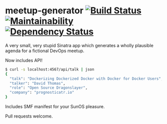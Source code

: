 # meetup-generator [![Build Status](https://travis-ci.org/snltd/meetup-generator.svg?branch=master)](https://travis-ci.org/snltd/meetup-generator) [![Maintainability](https://api.codeclimate.com/v1/badges/4487595d6afb26a57d82/maintainability)](https://codeclimate.com/github/snltd/meetup-generator/maintainability) [![Dependency Status](https://gemnasium.com/badges/github.com/snltd/meetup-generator.svg)](https://gemnasium.com/github.com/snltd/meetup-generator)

A very small, very stupid Sinatra app which generates a wholly plausible
agenda for a fictional DevOps meetup.

Now includes API!

```sh
$ curl -s localhost:4567/api/talk | json
{
  "talk": "Dockerizing Dockerized Docker with Docker for Docker Users",
  "talker": "David Thomas",
  "role": "Open Source Dragonslayer",
  "company": "prognosticatr.io"
}
```

Includes SMF manifest for your SunOS pleasure.

Pull requests welcome.

